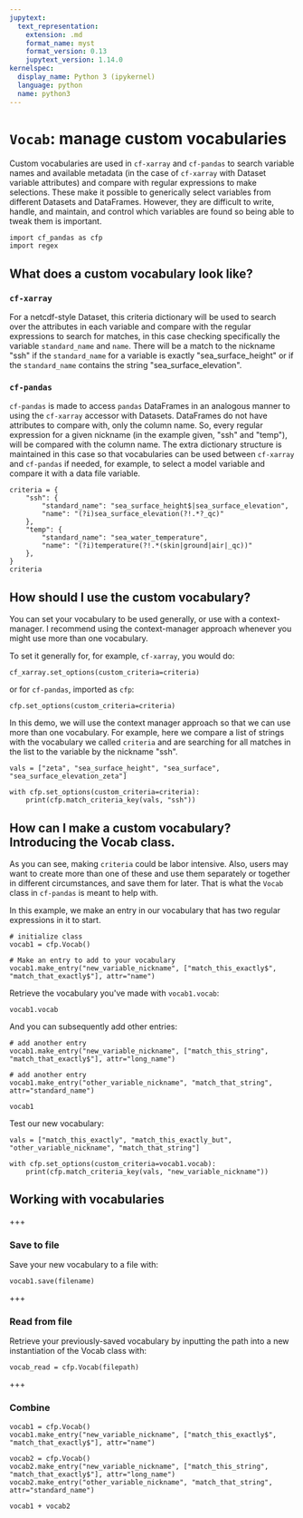 ```yaml
---
jupytext:
  text_representation:
    extension: .md
    format_name: myst
    format_version: 0.13
    jupytext_version: 1.14.0
kernelspec:
  display_name: Python 3 (ipykernel)
  language: python
  name: python3
---
```


# `Vocab`: manage custom vocabularies

Custom vocabularies are used in `cf-xarray` and `cf-pandas` to search variable names and available metadata (in the case of `cf-xarray` with Dataset variable attributes) and compare with regular expressions to make selections. These make it possible to generically select variables from different Datasets and DataFrames. However, they are difficult to write, handle, and maintain, and control which variables are found so being able to tweak them is important.

```{code-cell} ipython3
import cf_pandas as cfp
import regex
```

## What does a custom vocabulary look like?

### `cf-xarray`
For a netcdf-style Dataset, this criteria dictionary will be used to search over the attributes in each variable and compare with the regular expressions to search for matches, in this case checking specifically the variable `standard_name` and `name`. There will be a match to the nickname "ssh" if the `standard_name` for a variable is exactly "sea_surface_height" or if the `standard_name` contains the string "sea_surface_elevation".

### `cf-pandas`
`cf-pandas` is made to access `pandas` DataFrames in an analogous manner to using the `cf-xarray` accessor with Datasets. DataFrames do not have attributes to compare with, only the column name. So, every regular expression for a given nickname (in the example given, "ssh" and "temp"), will be compared with the column name. The extra dictionary structure is maintained in this case so that vocabularies can be used between `cf-xarray` and `cf-pandas` if needed, for example, to select a model variable and compare it with a data file variable.

```{code-cell} ipython3
criteria = {
    "ssh": {
        "standard_name": "sea_surface_height$|sea_surface_elevation",
        "name": "(?i)sea_surface_elevation(?!.*?_qc)"
    },
    "temp": {
        "standard_name": "sea_water_temperature",
        "name": "(?i)temperature(?!.*(skin|ground|air|_qc))"
    },
}
criteria
```

## How should I use the custom vocabulary?

You can set your vocabulary to be used generally, or use with a context-manager. I recommend using the context-manager approach whenever you might use more than one vocabulary.

To set it generally for, for example, `cf-xarray`, you would do: 

```cf_xarray.set_options(custom_criteria=criteria)```

or for `cf-pandas`, imported as `cfp`:

```cfp.set_options(custom_criteria=criteria)```

In this demo, we will use the context manager approach so that we can use more than one vocabulary. For example, here we compare a list of strings with the vocabulary we called `criteria` and are searching for all matches in the list to the variable by the nickname "ssh".

```{code-cell} ipython3
vals = ["zeta", "sea_surface_height", "sea_surface", "sea_surface_elevation_zeta"]

with cfp.set_options(custom_criteria=criteria):
    print(cfp.match_criteria_key(vals, "ssh"))
```

## How can I make a custom vocabulary? Introducing the Vocab class.

As you can see, making `criteria` could be labor intensive. Also, users may want to create more than one of these and use them separately or together in different circumstances, and save them for later. That is what the `Vocab` class in `cf-pandas` is meant to help with.

In this example, we make an entry in our vocabulary that has two regular expressions in it to start.

```{code-cell} ipython3
# initialize class
vocab1 = cfp.Vocab()

# Make an entry to add to your vocabulary
vocab1.make_entry("new_variable_nickname", ["match_this_exactly$", "match_that_exactly$"], attr="name")
```

Retrieve the vocabulary you've made with `vocab1.vocab`:

```{code-cell} ipython3
vocab1.vocab
```

And you can subsequently add other entries:

```{code-cell} ipython3
# add another entry
vocab1.make_entry("new_variable_nickname", ["match_this_string", "match_that_exactly$"], attr="long_name")

# add another entry
vocab1.make_entry("other_variable_nickname", "match_that_string", attr="standard_name")
```

```{code-cell} ipython3
vocab1
```

Test our new vocabulary:

```{code-cell} ipython3
vals = ["match_this_exactly", "match_this_exactly_but", "other_variable_nickname", "match_that_string"]

with cfp.set_options(custom_criteria=vocab1.vocab):
    print(cfp.match_criteria_key(vals, "new_variable_nickname"))
```

## Working with vocabularies

+++

### Save to file

Save your new vocabulary to a file with:

`vocab1.save(filename)`

+++

### Read from file

Retrieve your previously-saved vocabulary by inputting the path into a new instantiation of the Vocab class with:

`vocab_read = cfp.Vocab(filepath)`

+++

### Combine

```{code-cell} ipython3
vocab1 = cfp.Vocab()
vocab1.make_entry("new_variable_nickname", ["match_this_exactly$", "match_that_exactly$"], attr="name")

vocab2 = cfp.Vocab()
vocab2.make_entry("new_variable_nickname", ["match_this_string", "match_that_exactly$"], attr="long_name")
vocab2.make_entry("other_variable_nickname", "match_that_string", attr="standard_name")

vocab1 + vocab2
```
